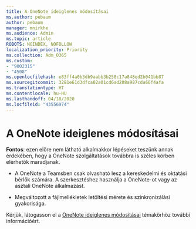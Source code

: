 ```yaml
---
title: A OneNote ideiglenes módosításai
ms.author: pebaum
author: pebaum
manager: mnirkhe
ms.audience: Admin
ms.topic: article
ROBOTS: NOINDEX, NOFOLLOW
localization_priority: Priority
ms.collection: Adm_O365
ms.custom:
- "9002315"
- "4508"
ms.openlocfilehash: e83ff4a0b3db9aabb3b258c17a848ed2b041bb87
ms.sourcegitcommit: 3281e61d3dfca02a01cd6ad208a987cda66f4afa
ms.translationtype: HT
ms.contentlocale: hu-HU
ms.lasthandoff: 04/18/2020
ms.locfileid: "43556974"
---
```

# <a name="onenote-temporary-adjustments"></a>A OneNote ideiglenes módosításai

**Fontos**: ezen előre nem látható alkalmakkor lépéseket teszünk annak érdekében, hogy a OneNote szolgáltatások továbbra is széles körben elérhetők maradjanak.

- A OneNote a Teamsben csak olvasható lesz a kereskedelmi és oktatási bérlők számára. A szerkesztéshez használja a OneNote-ot vagy az asztali OneNote alkalmazást.

- Megváltozott a fájlmellékletek letöltési mérete és szinkronizálási gyakorisága.

Kérjük, látogasson el a [OneNote ideiglenes módosításai](https://techcommunity.microsoft.com/t5/onenote-service-updates/awareness-of-temporary-adjustments-in-microsoft-onenote/m-p/1248100) témakörhöz további információért.
